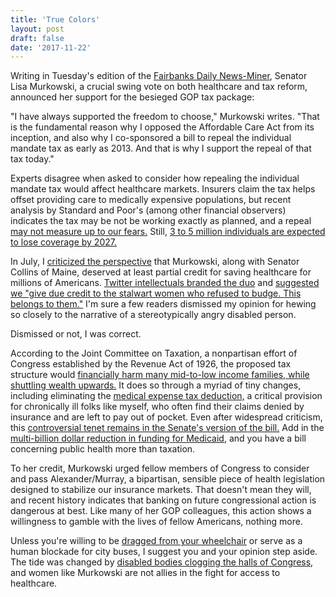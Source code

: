 ```yaml
---
title: 'True Colors'
layout: post
draft: false 
date: '2017-11-22'
---
```

Writing in Tuesday's edition of the [Fairbanks Daily News-Miner][op-ed], Senator
Lisa Murkowski, a crucial swing vote on both healthcare and tax reform,
announced her support for the besieged GOP tax package:

"I have always supported the freedom to choose," Murkowski writes. "That is the
fundamental reason why I opposed the Affordable Care Act from its inception, and
also why I co-sponsored a bill to repeal the individual mandate tax as early as 2013. And that is why I support the repeal of that tax today."

Experts disagree when asked to consider how repealing the individual mandate tax would affect healthcare markets. Insurers claim the tax helps offset providing care to medically expensive populations, but recent analysis by Standard and Poor's (among other financial observers) indicates the tax may be not be working exactly as planned, and a repeal [may not measure up to our fears.][repeal-analysis] Still, [3 to 5 million individuals are expected to lose coverage by 2027.][s&p]

In July, I [criticized the perspective][stalwart] that Murkowski, along with Senator Collins of Maine, deserved at least partial credit for saving healthcare for millions of Americans. [Twitter intellectuals branded the duo][stalwart] and [suggested we "give due credit to the stalwart women who refused to budge. This belongs to them."][belongs-to-them] I'm sure a few readers dismissed my opinion for hewing so closely to the narrative of a stereotypically angry disabled person.

Dismissed or not, I was correct.

According to the Joint Committee on Taxation, a nonpartisan effort of Congress established by the Revenue Act of 1926, the proposed tax structure would [financially harm many mid-to-low income families, while shuttling wealth upwards.][JCT] It does so through a myriad of tiny changes, including eliminating the [medical expense tax deduction,][METD] a critical provision for chronically ill folks like myself, who often find their claims denied by insurance and are left to pay out of pocket. Even after widespread criticism, this [controversial tenet remains in the Senate's version of the bill.][WaPoMETD] Add in the [multi-billion dollar reduction in funding for Medicaid][medicaid], and you have a bill concerning public health more than taxation.

To her credit, Murkowski urged fellow members of Congress to consider and pass Alexander/Murray, a bipartisan, sensible piece of health legislation designed to stabilize our insurance markets. That doesn't mean they will, and recent history indicates that banking on future congressional action is dangerous at best. Like many of her GOP colleagues, this action shows a willingness to gamble with the lives of fellow Americans, nothing more.

Unless you're willing to be [dragged from your wheelchair][dragged-wheelchair] or serve as a human blockade for city buses, I suggest you and your opinion step aside. The tide was changed by [disabled bodies clogging the halls of Congress][disabled-clogging], and women like Murkowski are not allies in the fight for access to healthcare.

[op-ed]:
http://www.newsminer.com/opinion/community_perspectives/alaskan-senator-supports-free-choice-for-health-care/article_fb6235da-ce98-11e7-951c-db26231e7ffb.html
"Alaska supports senator supports free choice for healthcare"

[repeal-analysis]: https://www.politico.com/story/2017/11/20/obamacare-mandate-repeal-effects-167598 "Obamacare mandate repeal may not deliver predicted blow"

[s&p]: http://now.eloqua.com/es.asp?s=302554905&e=396402&elq=b40c2ddbc37f4bdf959262f618576ac9

[stalwart]: /2017/07/the-politics-of-terror/ "The Politics of Terror"

[belongs-to-them]: https://twitter.com/JillFilipovic/status/890820408580100096

[dragged-wheelchair]: http://mashable.com/2017/09/25/protestors-disabilities-graham-cassidy/#wpUhnHb8NOqk

[disabled-clogging]: https://newrepublic.com/article/142647/trumpcare-turns-back-clock-disability-rights "How Trumpcare Turns Back the Clock on Disability Rights"

[JCT]: https://www.cbpp.org/research/federal-tax/jct-estimates-amended-senate-tax-bill-skewed-to-top-hurts-many-low-and-middle

[METD]: http://thehill.com/policy/finance/358437-gop-tax-bill-would-eliminate-medical-expense-deductions

[WaPoMETD]: https://www.washingtonpost.com/news/get-there/wp/2017/11/13/the-senate-gop-tax-bill-keeps-the-medical-expense-tax-deduction/?utm_term=.dcda4d36775a

[medicaid]: https://twitter.com/kylegriffin1/status/930851695193665536
